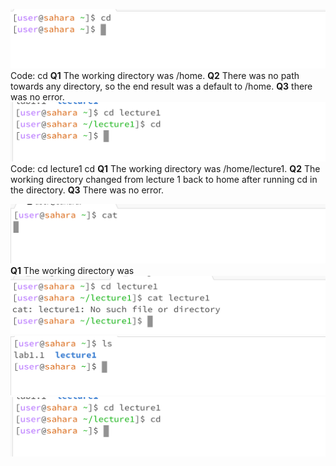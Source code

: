 ![Image](CD-No-Arg.png)
Code:
cd
**Q1** The working directory was /home.
**Q2** There was no path towards any directory, so the end result was a default to /home.
**Q3** there was no error.
![Image](CD-Direc.png)
Code: 
cd lecture1
cd
**Q1** The working directory was /home/lecture1.
**Q2** The working directory changed from lecture 1 back to home after running cd in the directory.
**Q3** There was no error.


![Image](Cat-no-Arg.png)
**Q1** The working directory was 
![Image](Cat-Direc.png)
![Image](Ls-No-Arg.png)
![Image](CD-Direc.png)
